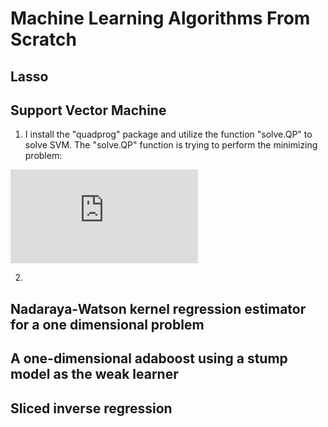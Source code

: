 # Machine Learning Algorithms From Scratch

## Lasso

## Support Vector Machine
1. I install the "quadprog" package and utilize the function "solve.QP" to solve SVM. The "solve.QP" function is trying to perform the minimizing problem: 

![](http://latex.codecogs.com/gif.latex?%5Ctext%7Bminimize%7D%5Cquad%20%5Cfrac%7B1%7D%7B2%7D%20%5Cbeta%20%5ET%20D%20%5Cbeta%20-d%5ET%20%5Cbeta%20%5Cquad%20%5Ctext%7Bsubject%20to%7D%20%5Cquad%20A%5ET%5Cbeta%20%5Cgeq%20b_0)

2. 

## Nadaraya-Watson kernel regression estimator for a one dimensional problem
## A one-dimensional adaboost using a stump model as the weak learner
## Sliced inverse regression
